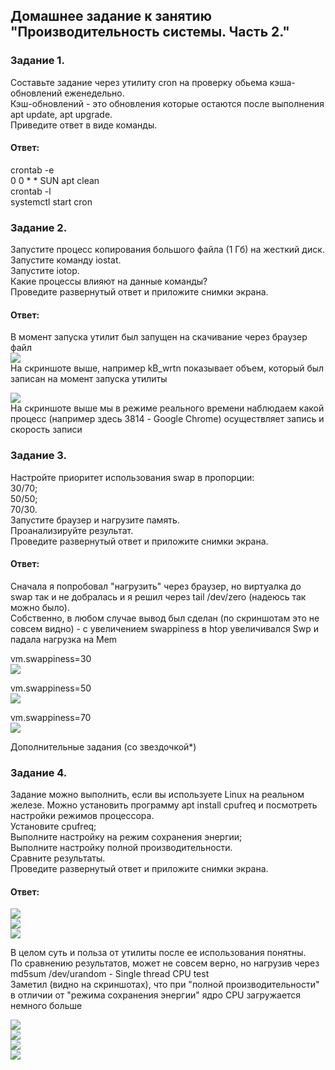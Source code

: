 ## Домашнее задание к занятию "Производительность системы. Часть 2."  

### Задание 1.  
Составьте задание через утилиту cron на проверку обьема кэша-обновлений еженедельно.  
Кэш-обновлений - это обновления которые остаются после выполнения apt update, apt upgrade.  
Приведите ответ в виде команды.  

#### Ответ:  
crontab -e  
0 0 * * SUN apt clean  
crontab -l  
systemctl start cron  

### Задание 2.  
Запустите процесс копирования большого файла (1 Гб) на жесткий диск.  
Запустите команду iostat.  
Запустите iotop.  
Какие процессы влияют на данные команды?  
Проведите развернутый ответ и приложите снимки экрана.  

#### Ответ:  
В момент запуска утилит был запущен на скачивание через браузер файл  
![](https://github.com/networksuperman/netology_dev_ops/blob/main/SLINA-19/IT%20System%20and%20OS%20Linux/img/3-06-1-1.jpg)  
На скриншоте выше, например kB_wrtn показывает объем, который был записан на момент запуска утилиты  

![](https://github.com/networksuperman/netology_dev_ops/blob/main/SLINA-19/IT%20System%20and%20OS%20Linux/img/3-06-1-2.jpg)  
На скриншоте выше мы в режиме реального времени наблюдаем какой процесс (например здесь 3814 - Google Chrome) осуществляет запись и скорость записи  

### Задание 3.  
Настройте приоритет использования swap в пропорции:  
30/70;  
50/50;  
70/30.  
Запустите браузер и нагрузите память.  
Проанализируйте результат.  
Проведите развернутый ответ и приложите снимки экрана.  

#### Ответ:  
Сначала я попробовал "нагрузить" через браузер, но виртуалка до swap так и не добралась и я решил через tail /dev/zero (надеюсь так можно было).  
Собственно, в любом случае вывод был сделан (по скриншотам это не совсем видно) - с увеличением swappiness в htop увеличивался Swp и падала нагрузка на Mem  

vm.swappiness=30  
![](https://github.com/networksuperman/netology_dev_ops/blob/main/SLINA-19/IT%20System%20and%20OS%20Linux/img/3-06-3-1.jpg)  


vm.swappiness=50  
![](https://github.com/networksuperman/netology_dev_ops/blob/main/SLINA-19/IT%20System%20and%20OS%20Linux/img/3-06-3-2.jpg)  


vm.swappiness=70  
![](https://github.com/networksuperman/netology_dev_ops/blob/main/SLINA-19/IT%20System%20and%20OS%20Linux/img/3-06-3-3.jpg)  


Дополнительные задания (со звездочкой*)  

### Задание 4.  
Задание можно выполнить, если вы используете Linux на реальном железе. Можно установить программу apt install cpufreq и посмотреть настройки режимов процессора.  
Установите cpufreq;  
Выполните настройку на режим сохранения энергии;  
Выполните настройку полной производительности.  
Сравните результаты.  
Проведите развернутый ответ и приложите снимки экрана.  

#### Ответ:  
![](https://github.com/networksuperman/netology_dev_ops/blob/main/SLINA-19/IT%20System%20and%20OS%20Linux/img/3-06-4-1.jpg)  
![](https://github.com/networksuperman/netology_dev_ops/blob/main/SLINA-19/IT%20System%20and%20OS%20Linux/img/3-06-4-2.jpg)  
![](https://github.com/networksuperman/netology_dev_ops/blob/main/SLINA-19/IT%20System%20and%20OS%20Linux/img/3-06-4-3.jpg)  

В целом суть и польза от утилиты после ее использования понятны.  
По сравнению результатов, может не совсем верно, но нагрузив через  
md5sum /dev/urandom - Single thread CPU test  
Заметил (видно на скриншотах), что при "полной производительности" в отличии от "режима сохранения энергии" ядро CPU загружается немного больше  

![](https://github.com/networksuperman/netology_dev_ops/blob/main/SLINA-19/IT%20System%20and%20OS%20Linux/img/3-06-4-4.jpg)  
![](https://github.com/networksuperman/netology_dev_ops/blob/main/SLINA-19/IT%20System%20and%20OS%20Linux/img/3-06-4-5.jpg)  
![](https://github.com/networksuperman/netology_dev_ops/blob/main/SLINA-19/IT%20System%20and%20OS%20Linux/img/3-06-4-6.jpg)  
![](https://github.com/networksuperman/netology_dev_ops/blob/main/SLINA-19/IT%20System%20and%20OS%20Linux/img/3-06-4-7.jpg)  

